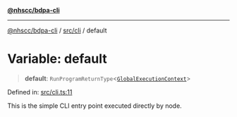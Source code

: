 [**@nhscc/bdpa-cli**](../../../README.md)

***

[@nhscc/bdpa-cli](../../../README.md) / [src/cli](../README.md) / default

# Variable: default

> **default**: `RunProgramReturnType`\<[`GlobalExecutionContext`](../../configure/type-aliases/GlobalExecutionContext.md)\>

Defined in: [src/cli.ts:11](https://github.com/nhscc/bdpa-cli/blob/ff937d5fa5de96938ab72f8ce38af693e479fb18/src/cli.ts#L11)

This is the simple CLI entry point executed directly by node.
